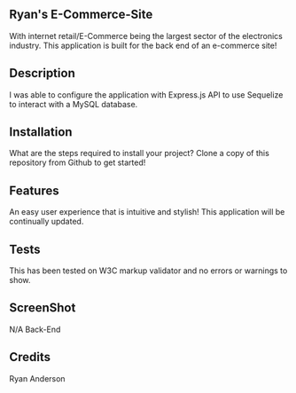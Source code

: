 ## Ryan's E-Commerce-Site

With internet retail/E-Commerce being the largest sector of the electronics industry. This application is built for the back end of an e-commerce site!

## Description

I was able to configure the application with Express.js API to use Sequelize to interact with a MySQL database.

## Installation

What are the steps required to install your project? Clone a copy of this repository from Github to get started!

## Features

An easy user experience that is intuitive and stylish! This application will be continually updated.

## Tests

This has been tested on W3C markup validator and no errors or warnings to show.

## ScreenShot

N/A Back-End

## Credits

Ryan Anderson
